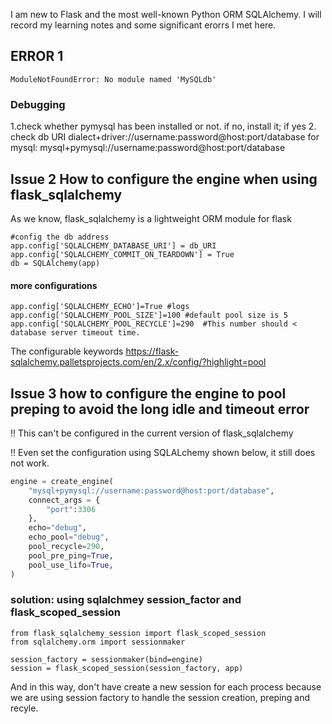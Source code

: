 I am new to Flask and the most well-known Python ORM SQLAlchemy. I will record my learning notes and some significant erorrs I met here.

## ERROR 1
```
ModuleNotFoundError: No module named 'MySQLdb'
```
### Debugging
1.check whether pymysql has been installed or not. if no, install it; if yes
2. check db URI 
dialect+driver://username:password@host:port/database
for mysql:
mysql+pymysql://username:password@host:port/database

## Issue 2 How to configure the engine when using flask_sqlalchemy
As we know, flask_sqlalchemy is a lightweight ORM module for flask 

```
#config the db address
app.config['SQLALCHEMY_DATABASE_URI'] = db_URI
app.config['SQLALCHEMY_COMMIT_ON_TEARDOWN'] = True
db = SQLAlchemy(app)
```

#### more configurations
```
app.config['SQLALCHEMY_ECHO']=True #logs
app.config['SQLALCHEMY_POOL_SIZE']=100 #default pool size is 5
app.config['SQLALCHEMY_POOL_RECYCLE']=290  #This number should < database server timeout time.
```
The configurable keywords 
https://flask-sqlalchemy.palletsprojects.com/en/2.x/config/?highlight=pool


## Issue 3 how to configure the engine to pool preping to avoid the long idle and timeout error

!! This can't be configured in the current version of flask_sqlalchemy

!! Even set the configuration using SQLALchemy shown below, it still does not work.
``` python
engine = create_engine(
    "mysql+pymysql://username:password@host:port/database",
    connect_args = {
        "port":3306
    },
    echo="debug",
    echo_pool="debug",
    pool_recycle=290,
    pool_pre_ping=True,
    pool_use_lifo=True,
)
```

### solution: using sqlalchmey session_factor and flask_scoped_session

```
from flask_sqlalchemy_session import flask_scoped_session
from sqlalchemy.orm import sessionmaker  

session_factory = sessionmaker(bind=engine)
session = flask_scoped_session(session_factory, app)
```
And in this way, don't have create a new session for each process because we are using session factory to handle the session creation, preping
and recyle. 


